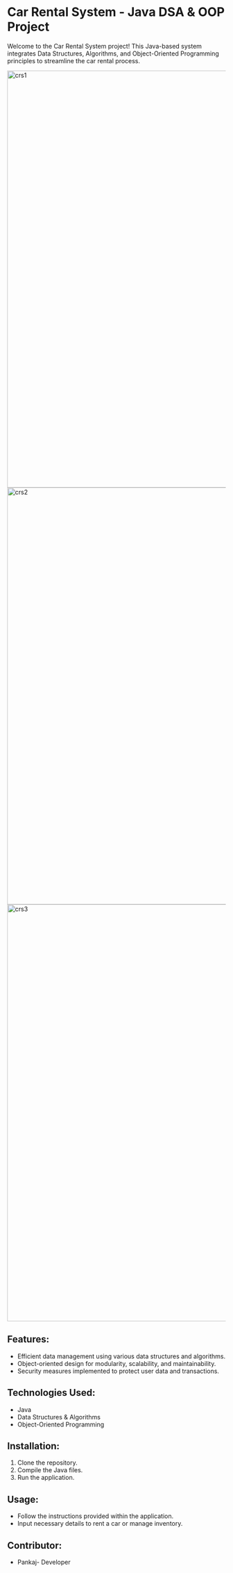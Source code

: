 
# Car Rental System - Java DSA & OOP Project

Welcome to the Car Rental System project! This Java-based system integrates Data Structures, Algorithms, and Object-Oriented Programming principles to streamline the car rental process.

<img width="960" alt="crs1" src="https://github.com/0012pankaj/car-rental-system/assets/103897354/3079f3f5-47b1-4a6b-a20c-8f2da709f04e">

<img width="960" alt="crs2" src="https://github.com/0012pankaj/car-rental-system/assets/103897354/536a2de5-0794-4363-9f8c-e1f6b3493cab">

<img width="960" alt="crs3" src="https://github.com/0012pankaj/car-rental-system/assets/103897354/7974cb1c-7d0e-41f2-a45e-3fc93d4a4bc3">


## Features:
- Efficient data management using various data structures and algorithms.
- Object-oriented design for modularity, scalability, and maintainability.
- Security measures implemented to protect user data and transactions.

## Technologies Used:
- Java
- Data Structures & Algorithms
- Object-Oriented Programming

## Installation:
1. Clone the repository.
2. Compile the Java files.
3. Run the application.

## Usage:
- Follow the instructions provided within the application.
- Input necessary details to rent a car or manage inventory.

## Contributor:
- Pankaj- Developer

